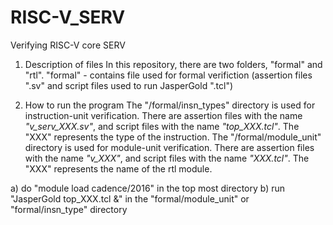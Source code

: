 # RISC-V_SERV
Verifying RISC-V core SERV

1) Description of files
  In this repository, there are two folders, "formal" and "rtl".
	"formal" - contains file used for formal verifiction (assertion files ".sv" and script files used to run JasperGold ".tcl")

2) How to run the program
    The "/formal/insn_types" directory is used for instruction-unit verification.
	There are assertion files with the name *"v_serv_XXX.sv"*, and script files with the name *"top_XXX.tcl"*.
	The "XXX" represents the type of the instruction.
    The "/formal/module_unit" directory is used for module-unit verification.
	There are assertion files with the name *"v_XXX"*, and script files with the name *"XXX.tcl"*.
	The "XXX" represents the name of the rtl module.
 
  a) do "module load cadence/2016" in the top most directory
  b) run "JasperGold top_XXX.tcl &" in the "formal/module_unit" or "formal/insn_type" directory
